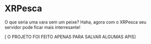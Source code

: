# XRPesca
O que seria uma vara sem um peixe? Haha, agora com o XRPesca seu servidor pode ficar mais interresante!

[ O PROJETO FOI FEITO APENAS PARA SALVAR ALGUMAS APIS]
